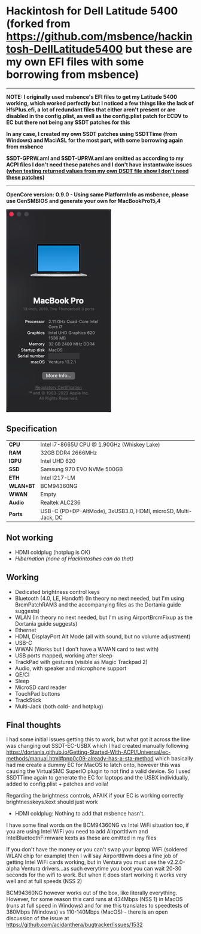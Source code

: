 # Hackintosh for Dell Latitude 5400 (forked from https://github.com/msbence/hackintosh-DellLatitude5400 but these are my own EFI files with some borrowing from msbence)

---

**NOTE: I originally used msbence's EFI files to get my Latitude 5400 working, which worked perfectly but I noticed a few things like the lack of HfsPlus.efi, a lot of redundant files that either aren't present or are disabled in the config.plist, as well as the config.plist patch for ECDV to EC but there not being any SSDT patches for this**

**In any case, I created my own SSDT patches using SSDTTime (from Windows) and MaciASL for the most part, with some borrowing again from msbence**

**SSDT-GPRW.aml and SSDT-UPRW.aml are omitted as according to my ACPI files I don't need these patches and I don't have instantwake issues ([when testing returned values from my own DSDT file show I don't need these patches](https://dortania.github.io/OpenCore-Post-Install/usb/misc/instant-wake.html))**

---

**OpenCore version: 0.9.0 - Using same PlatformInfo as msbence, please use GenSMBIOS and generate your own for MacBookPro15,4**

![About my Mac](System.png)

## Specification

| | |
|-|-|
|**CPU**|Intel i7-8665U CPU @ 1.90GHz (Whiskey Lake)|
|**RAM**|32GB DDR4 2666MHz|
|**IGPU**|Intel UHD 620|
|**SSD**|Samsung 970 EVO NVMe 500GB|
|**ETH**|Intel I217-LM|
|**WLAN+BT**|BCM94360NG|
|**WWAN**|Empty|
|**Audio**|Realtek ALC236|
|**Ports**|USB-C (PD+DP-AltMode), 3xUSB3.0, HDMI, microSD, Multi-Jack, DC|

## Not working

- HDMI coldplug (hotplug is OK)
- *Hibernation (none of Hackintoshes can do that)*

## Working

- Dedicated brightness control keys
- Bluetooth (4.0, LE, Handoff) (In theory no next needed, but I'm using BrcmPatchRAM3 and the accompanying files as the Dortania guide suggests)
- WLAN (In theory no next needed, but I'm using AirportBrcmFixup as the Dortania guide suggests)
- Ethernet
- HDMI, DisplayPort Alt Mode (all with sound, but no volume adjustment)
- USB-C 
- WWAN (Works but I don't have a WWAN card to test with)
- USB ports mapped, working after sleep
- TrackPad with gestures (visible as Magic Trackpad 2)
- Audio, with speaker and microphone support
- QE/CI
- Sleep
- MicroSD card reader
- TouchPad buttons
- TrackStick
- Multi-Jack (both cold- and hotplug)

## Final thoughts

I had some initial issues getting this to work, but what got it across the line was changing out SSDT-EC-USBX which I had created manually following https://dortania.github.io/Getting-Started-With-ACPI/Universal/ec-methods/manual.html#pnp0c09-already-has-a-sta-method which basically had me create a dummy EC for MacOS to latch onto, however this was causing the VirtualSMC SuperIO plugin to not find a valid device. So I used SSDTTime again to generate the EC for laptops and the USBX individually, added to config.plist + patches and voila!

Regarding the brightness controls, AFAIK if your EC is working correctly brightnesskeys.kext should just work

 - HDMI coldplug: Nothing to add that msbence hasn't.

I have some final words on the BCM94360NG vs Intel WiFi situation too, if you are using Intel WiFi you need to add AirportItlwm and IntelBluetoothFirmware kexts as these are omitted in my files

If you don't have the money or you can't swap your laptop WiFi (soldered WLAN chip for example) then I will say AirportItlwm does a fine job of getting Intel WiFi cards working, but in Ventura you must use the v2.2.0-alpha Ventura drivers...as such everytime you boot you can wait 20-30 seconds for the wifi to work. But when it does start working it works very well and at full speeds (NSS 2)

BCM94360NG however works out of the box, like literally everything. However, for some reason this card runs at 434Mbps (NSS 1) in MacOS (runs at full speed in Windows) and for me this translates to speedtests of 380Mbps (Windows) vs 110-140Mbps (MacOS) - there is an open discussion of the issue at https://github.com/acidanthera/bugtracker/issues/1532
